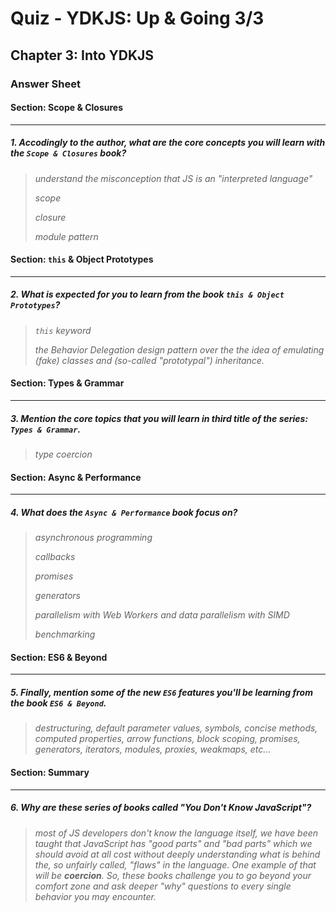 # Quiz - YDKJS: Up & Going 3/3

## Chapter 3: Into YDKJS

### Answer Sheet

#### Section: Scope & Closures

---

##### 1. Accodingly to the author, what are the core concepts you will learn with the `Scope & Closures` book?

> _understand the misconception that JS is an "interpreted language"_
>
> _scope_
>
> _closure_
>
> _module pattern_

#### Section: `this` & Object Prototypes

---

##### 2. What is expected for you to learn from the book `this & Object Prototypes`?

> _`this` keyword_
>
> _the Behavior Delegation design pattern over the the idea of emulating (fake) classes and (so-called "prototypal") inheritance._

#### Section: Types & Grammar

---

##### 3. Mention the core topics that you will learn in third title of the series: `Types & Grammar`.

> _type coercion_

#### Section: Async & Performance

---

##### 4. What does the `Async & Performance` book focus on?

> _asynchronous programming_
>
> _callbacks_
>
> _promises_
>
> _generators_
>
> _parallelism with Web Workers and data parallelism with SIMD_
>
> _benchmarking_

#### Section: ES6 & Beyond

---

##### 5. Finally, mention some of the new `ES6` features you'll be learning from the book `ES6 & Beyond`.

> _destructuring, default parameter values, symbols, concise methods, computed properties, arrow functions, block scoping, promises, generators, iterators, modules, proxies, weakmaps, etc..._

#### Section: Summary

---

##### 6. Why are these series of books called "You Don't Know JavaScript"?

> _most of JS developers don't know the language itself, we have been taught that JavaScript has "good parts" and "bad parts" which we should avoid at all cost without deeply understanding what is behind the, so unfairly called, "flaws" in the language. One example of that will be __coercion__. So, these books challenge you to go beyond your comfort zone and ask deeper "why" questions to every single behavior you may encounter._
